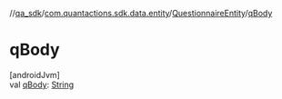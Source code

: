//[qa_sdk](../../../index.md)/[com.quantactions.sdk.data.entity](../index.md)/[QuestionnaireEntity](index.md)/[qBody](q-body.md)

# qBody

[androidJvm]\
val [qBody](q-body.md): [String](https://kotlinlang.org/api/latest/jvm/stdlib/kotlin/-string/index.html)

